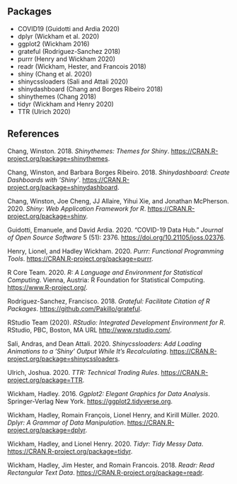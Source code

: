 ## Packages
-   COVID19 (Guidotti and Ardia 2020)
-   dplyr (Wickham et al. 2020)
-   ggplot2 (Wickham 2016)
-   grateful (Rodriguez-Sanchez 2018)
-   purrr (Henry and Wickham 2020)
-   readr (Wickham, Hester, and Francois 2018)
-   shiny (Chang et al. 2020)
-   shinycssloaders (Sali and Attali 2020)
-   shinydashboard (Chang and Borges Ribeiro 2018)
-   shinythemes (Chang 2018)
-   tidyr (Wickham and Henry 2020)
-   TTR (Ulrich 2020)

## References

Chang, Winston. 2018. *Shinythemes: Themes for Shiny*.
<https://CRAN.R-project.org/package=shinythemes>.

Chang, Winston, and Barbara Borges Ribeiro. 2018. *Shinydashboard: Create Dashboards with ’Shiny’*.
<https://CRAN.R-project.org/package=shinydashboard>.

Chang, Winston, Joe Cheng, JJ Allaire, Yihui Xie, and Jonathan
McPherson. 2020. *Shiny: Web Application Framework for R*.
<https://CRAN.R-project.org/package=shiny>.

Guidotti, Emanuele, and David Ardia. 2020. “COVID-19 Data Hub.” *Journal of Open Source Software* 5 (51): 2376.
<https://doi.org/10.21105/joss.02376>.

Henry, Lionel, and Hadley Wickham. 2020. *Purrr: Functional Programming Tools*. <https://CRAN.R-project.org/package=purrr>.

R Core Team. 2020. *R: A Language and Environment for Statistical Computing*. Vienna, Austria: R Foundation for Statistical Computing.
<https://www.R-project.org/>.

Rodriguez-Sanchez, Francisco. 2018. *Grateful: Facilitate Citation of R Packages*. <https://github.com/Pakillo/grateful>.

RStudio Team (2020). *RStudio: Integrated Development Environment for R*.
  RStudio, PBC, Boston, MA URL http://www.rstudio.com/.

Sali, Andras, and Dean Attali. 2020. *Shinycssloaders: Add Loading Animations to a ’Shiny’ Output While It’s Recalculating*.
<https://CRAN.R-project.org/package=shinycssloaders>.

Ulrich, Joshua. 2020. *TTR: Technical Trading Rules*.
<https://CRAN.R-project.org/package=TTR>.

Wickham, Hadley. 2016. *Ggplot2: Elegant Graphics for Data Analysis*.
Springer-Verlag New York. <https://ggplot2.tidyverse.org>.

Wickham, Hadley, Romain François, Lionel Henry, and Kirill Müller. 2020.
*Dplyr: A Grammar of Data Manipulation*.
<https://CRAN.R-project.org/package=dplyr>.

Wickham, Hadley, and Lionel Henry. 2020. *Tidyr: Tidy Messy Data*.
<https://CRAN.R-project.org/package=tidyr>.

Wickham, Hadley, Jim Hester, and Romain Francois. 2018. *Readr: Read Rectangular Text Data*. <https://CRAN.R-project.org/package=readr>.
